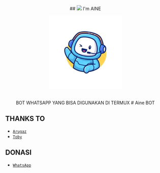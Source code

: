 <div align="center">
## <img src="https://github.com/TheDudeThatCode/TheDudeThatCode/blob/master/Assets/Hi.gif" width="29px"> I'm AINE

<p align="center">

<img src="https://github.com/anemio/ainebotz/blob/main/temp/AINE.jpg" width="230" height="230"/>

</p>

<br>
    BOT WHATSAPP YANG BISA DIGUNAKAN DI TERMUX
# Aine BOT
</div>

## THANKS TO
* [`Arugaz`](https://github.com/ArugaZ)
* [`Toby`](https://github.com/TobyG74)


## DONASI
* [`WhatsApp`](https://wa.me/62895330379186)
